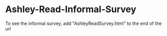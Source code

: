 # Ashley-Read-Informal-Survey
To see the informal survey, add "AshleyReadSurvey.html" to the end of the url
